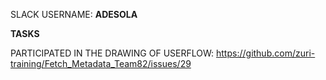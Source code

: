 SLACK USERNAME: **ADESOLA**

**TASKS**

PARTICIPATED IN THE DRAWING OF USERFLOW: https://github.com/zuri-training/Fetch_Metadata_Team82/issues/29
